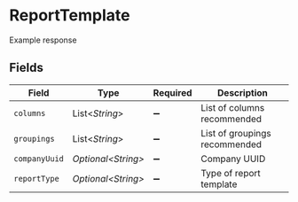 # ReportTemplate

Example response


## Fields

| Field                         | Type                          | Required                      | Description                   |
| ----------------------------- | ----------------------------- | ----------------------------- | ----------------------------- |
| `columns`                     | List\<*String*>               | :heavy_minus_sign:            | List of columns recommended   |
| `groupings`                   | List\<*String*>               | :heavy_minus_sign:            | List of groupings recommended |
| `companyUuid`                 | *Optional\<String>*           | :heavy_minus_sign:            | Company UUID                  |
| `reportType`                  | *Optional\<String>*           | :heavy_minus_sign:            | Type of report template       |